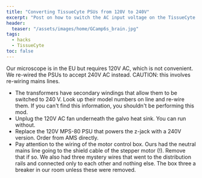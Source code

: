 ```yaml
---
title: "Converting TissueCyte PSUs from 120V to 240V"
excerpt: "Post on how to switch the AC input voltage on the TissueCyte control boxes"
header:
  teaser: "/assets/images/home/GCamp6s_brain.jpg"
tags: 
  - hacks
  - TissueCyte
toc: false
---
```



Our microscope is in the EU but requires 120V AC, which is not convenient. 
We re-wired the PSUs to accept 240V AC instead. 
CAUTION: this involves re-wiring mains lines.


* The transformers have secondary windings that allow them to be switched to 240 V. Look up their model numbers on line and re-wire them. If you can't find this information, you shouldn't be performing this mod.
* Unplug the 120V AC fan underneath the galvo heat sink. You can run without.
* Replace the 120V MPS-80 PSU that powers the z-jack with a 240V version. Order from AMS directly.
* Pay attention to the wiring of the motor control box. Ours had the neutral mains line going to the shield cable of the stepper motor (!). Remove that if so. We also had three mystery wires that went to the distribution rails and connected only to each other and nothing else. The box three a breaker in our room unless these were removed.
